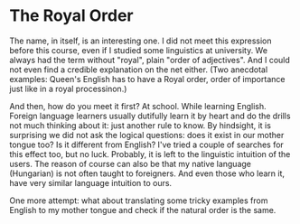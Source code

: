 The Royal Order
===============

The name, in itself, is an interesting one. I did not meet this expression before this course, even if I studied some linguistics at university. We always had the term without "royal", plain "order of adjectives". And I could not even find a credible explanation on the net either. (Two anecdotal examples: Queen's English has to have a Royal order, order of importance just like in a royal processinon.) 

And then, how do you meet it first? At school. While learning English. Foreign language learners usually dutifully learn it by heart and do the drills not much thinking about it: just another rule to know. By hindsight, it is surprising we did not ask the logical questions: does it exist in our mother tongue too? Is it different from English? I've tried a couple of searches for this effect too, but no luck. Probably, it is left to the linguistic intuition of the users. The reason of course can also be that my native language (Hungarian) is not often taught to foreigners. And even those who learn it, have very similar language intuition to ours.

One more attempt: what about translating some tricky examples from English to my mother tongue and check if the natural order is the same.
